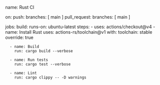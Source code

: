 name: Rust CI

on:
  push:
    branches: [ main ]
  pull_request:
    branches: [ main ]

jobs:
  build:
    runs-on: ubuntu-latest
    steps:
      - uses: actions/checkout@v4
      - name: Install Rust
        uses: actions-rs/toolchain@v1
        with:
          toolchain: stable
          override: true

      - name: Build
        run: cargo build --verbose

      - name: Run tests
        run: cargo test --verbose

      - name: Lint
        run: cargo clippy -- -D warnings
